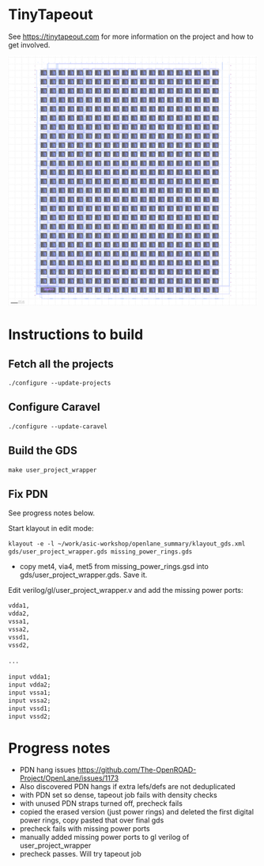 # TinyTapeout

See https://tinytapeout.com for more information on the project and how to get involved.

![tiny tapeout](tinytapeout.png)

# Instructions to build

## Fetch all the projects

    ./configure --update-projects

## Configure Caravel

    ./configure --update-caravel

## Build the GDS

    make user_project_wrapper

## Fix PDN

See progress notes below.

Start klayout in edit mode:

    klayout -e -l ~/work/asic-workshop/openlane_summary/klayout_gds.xml gds/user_project_wrapper.gds missing_power_rings.gds

* copy met4, via4, met5 from missing_power_rings.gsd into gds/user_project_wrapper.gds. Save it.

Edit verilog/gl/user_project_wrapper.v and add the missing power ports:

    vdda1,
    vdda2,
    vssa1,
    vssa2,
    vssd1,
    vssd2,
    
    ...
    
    input vdda1;
    input vdda2;
    input vssa1;
    input vssa2;
    input vssd1;
    input vssd2;

# Progress notes

* PDN hang issues https://github.com/The-OpenROAD-Project/OpenLane/issues/1173
* Also discovered PDN hangs if extra lefs/defs are not deduplicated
* with PDN set so dense, tapeout job fails with density checks
* with unused PDN straps turned off, precheck fails
* copied the erased version (just power rings) and deleted the first digital power rings, copy pasted that over final gds
* precheck fails with missing power ports
* manually added missing power ports to gl verilog of user_project_wrapper
* precheck passes. Will try tapeout job
